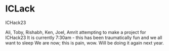 # ICLack
ICHack23 

Ali, Toby, Rishabh, Ken, Joel, Amrit attempting to make a project for ICHack23 
It is currently 7:30am - this has been traumatically fun and we all want to sleep 
We are now; this is pain, wow. Will be doing it again next year. 

